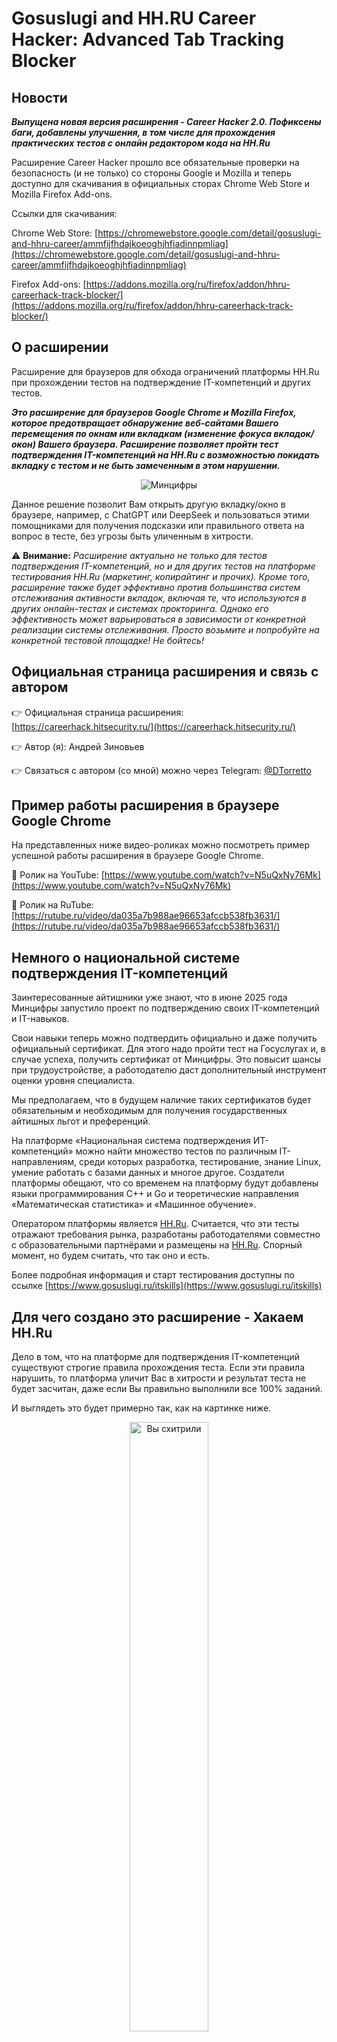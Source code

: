 # Gosuslugi and HH.RU Career Hacker: Advanced Tab Tracking Blocker

## Новости

<b><i>Выпущена новая версия расширения - Career Hacker 2.0. Пофиксены баги, добавлены улучшения, в том числе для прохождения практических тестов с онлайн редактором кода на HH.Ru</i></b>

Расширение Career Hacker прошло все обязательные проверки на безопасность (и не только) со стороны Google и Mozilla и теперь доступно для скачивания в официальных сторах Chrome Web Store и Mozilla Firefox Add-ons.

Ссылки для скачивания:

Chrome Web Store: [https://chromewebstore.google.com/detail/gosuslugi-and-hhru-career/ammfijfhdajkoeoghjhfiadinnpmliag](https://chromewebstore.google.com/detail/gosuslugi-and-hhru-career/ammfijfhdajkoeoghjhfiadinnpmliag)

Firefox Add-ons: [https://addons.mozilla.org/ru/firefox/addon/hhru-careerhack-track-blocker/](https://addons.mozilla.org/ru/firefox/addon/hhru-careerhack-track-blocker/)

## О расширении

Расширение для браузеров для обхода ограничений платформы HH.Ru при прохождении тестов на подтверждение IT-компетенций и других тестов.

***Это расширение для браузеров Google Chrome и Mozilla Firefox, которое предотвращает обнаружение веб-сайтами Вашего перемещения по окнам или вкладкам (изменение фокуса вкладок/окон) Вашего браузера. Расширение позволяет пройти тест подтверждения IT-компетенций на HH.Ru с возможностью покидать вкладку с тестом и не быть замеченным в этом нарушении.***

<p align="center"><img src="./images/mincifri.png" alt="Минцифры"></p>
		
Данное решение позволит Вам открыть другую вкладку/окно в браузере, например, с ChatGPT или DeepSeek и пользоваться этими помощниками для получения подсказки или правильного ответа на вопрос в тесте, без угрозы быть уличенным в хитрости.

⚠️ **Внимание:** *Расширение актуально не только для тестов подтверждения IT-компетенций, но и для других тестов на платформе тестирования HH.Ru (маркетинг, копирайтинг и прочих). Кроме того, расширение также будет эффективно против большинства систем отслеживания активности вкладок, включая те, что используются в других онлайн-тестах и системах прокторинга. Однако его эффективность может варьироваться в зависимости от конкретной реализации системы отслеживания. Просто возьмите и попробуйте на конкретной тестовой площадке! Не бойтесь!*


## Официальная страница расширения и связь с автором

👉 Официальная страница расширения: [https://careerhack.hitsecurity.ru/](https://careerhack.hitsecurity.ru/)

👉 Автор (я): Андрей Зиновьев

👉 Связаться с автором (со мной) можно через Telegram: [@DTorretto](https://t.me/DTorretto)


## Пример работы расширения в браузере Google Chrome

На представленных ниже видео-роликах можно посмотреть пример успешной работы расширения в браузере Google Chrome.

🎥 Ролик на YouTube: [https://www.youtube.com/watch?v=N5uQxNy76Mk](https://www.youtube.com/watch?v=N5uQxNy76Mk)

🎥 Ролик на RuTube: [https://rutube.ru/video/da035a7b988ae96653afccb538fb3631/](https://rutube.ru/video/da035a7b988ae96653afccb538fb3631/)


## Немного о национальной системе подтверждения IT-компетенций

Заинтересованные айтишники уже знают, что в июне 2025 года Минцифры запустило проект по подтверждению своих IT-компетенций и IT-навыков.

Свои навыки теперь можно подтвердить официально и даже получить официальный сертификат. Для этого надо пройти тест на Госуслугах и, в случае успеха, получить сертификат от Минцифры. Это повысит шансы при трудоустройстве, а работодателю даст дополнительный инструмент оценки уровня специалиста.

Мы предполагаем, что в будущем наличие таких сертификатов будет обязательным и необходимым для получения государственных айтишных льгот и преференций.

На платформе «Национальная система подтверждения ИТ-компетенций» можно найти множество тестов по различным IT-направлениям, среди которых разработка, тестирование, знание Linux, умение работать с базами данных и многое другое. Создатели платформы обещают, что со временем на платформу будут добавлены языки программирования C++ и Go и теоретические направления «Математическая статистика» и «Машинное обучение».

Оператором платформы является [HH.Ru](https://hh.ru). Считается, что эти тесты отражают требования рынка, разработаны работодателями совместно с образовательными партнёрами и размещены на [HH.Ru](https://hh.ru). Спорный момент, но будем считать, что так оно и есть.

Более подробная информация и старт тестирования доступны по ссылке [https://www.gosuslugi.ru/itskills](https://www.gosuslugi.ru/itskills)


## Для чего создано это расширение - Хакаем HH.Ru

Дело в том, что на платформе для подтверждения IT-компетенций существуют строгие правила прохождения теста. Если эти правила нарушить, то платформа уличит Вас в хитрости и результат теста не будет засчитан, даже если Вы правильно выполнили все 100% заданий.

И выглядеть это будет примерно так, как на картинке ниже.

<p align="center"><img src="./images/screen_01.png" width="50%" height="50%" alt="Вы схитрили"></p>

После таких хитростей Вам будет предложено пройти тестирование заново, но уже не ранее, чем через месяц.

<p align="center"><img src="./images/screen_02.png" width="50%" height="50%" alt="Довольно строгие правила"></p>

Существует несколько правил прохождения теста, которые нельзя нарушать, но самым «проблемным» правилом, является вот это правило/требование:

- ***Нельзя покидать вкладку с заданием и копировать текст откуда угодно***

Есть еще важно правило:

- ***Нельзя пользоваться поисковиками и нейросетями***

**НО!** Если мы сможем обойти первое правило *«Нельзя покидать вкладку с заданием и копировать текст откуда угодно»*, то все остальные правила прохождения теста нам перестают быть интересными, так как в данном случае мы сможем без проблем переходить на другие вкладки, а, значит, получаем возможность Google-ить (гуглить), задавать вопросы искусственному интеллекту, запускать код в среде разработке (IDE) и прочее, прочее, прочее.

При этом все эти наши действия, описанные выше останутся незамечеными для платформы тестирования и Вы без проблем сможете пройти тестирование, абсолютно игнорируя правило о том, что *«Нельзя покидать вкладку с заданием и копировать текст откуда угодно»* !

Надеюсь, теперь Вам стало понятно для чего создано это расширение. Если нет, то повторю еще раз...

Это расширение сделано для того, чтобы Вы имели возможность пройти тест на платформе подтверждения IT-компетенций с возможностью без последствий покидать вкладку браузера с запущенным тестом и не быть при этом уличенным в хитрости. Такая возможность неотслеживаемого покидания вкладки с тестом дает Вам возможность Google-ить (гуглить), задавать вопросы искусственному интеллекту, запускать код в среде разработке (IDE) и вообще делать все, что пожелаете нужным.

**В результате Вы без проблем успешно завершите тест и получите заветный сертификат от МинЦифры!**

<p align="center"><img src="./images/screen_06.png" width="50%" height="50%" alt="Вы успешно прошли тестирование. Сертификат Ваш!"></p>

## :interrobang: FAQ: Как долго будет работать данный хак?

Будем объективны и честны. К сожалению, не могу дать гарантированный ответ на данный вопрос. На текущий момент (июнь 2025 года) расширение успешно работает. Возможно, в будущем, разработчики тестовой платформы прикроют данную лазейку и/или изобретут другие способы защиты от хитростей. Но, повторюсь, на данный момент расширение успешно работает!

Если Вы заметите, что расширение перестало работать или работает "как-то не так", то прошу Вас написать об этом мне в Telegram на [@DTorretto](https://t.me/DTorretto) и максимально подробно описать проблему, желательно с приложением скриншотов и/или видеозаписи. В свою очередь мы постараемся оперативно решить эту проблему. А если разработчики платформы тестирования придумают другие способы защиты, то мы постараемся найти оптимальное решение и обойти их.


## :interrobang: FAQ: Расширение предназначено только для тестов на HH.Ru?

Конечно же, нет! Несмотря на то, что это расширение разрабатывалось именно для прохождения тестов на платформе «Национальная система подтверждения ИТ-компетенций» на площадке HH.Ru, оно эффективно против большинства систем отслеживания активности вкладок, включая те, что используются в различных онлайн-тестах и системах прокторинга.

Просто попробуйте и убедитесь в этом сами.


## Установка расширения в Google Chrome

1. Создайте на жестком диске (кто побогаче - на SSD и круче) папку для установки расширения. Например, папку ***E:\CareerHacker_Chrome***.
2. Скачайте архив со свежей версией расширения и поместите все файлы из скачанного архива в папку, созданную на предыдущем шаге.
3. Запустите браузер Google Chrome и перейдите на страницу ***chrome://extensions/***.

<p align="center"><img src="./images/screen_04.png" width="50%" height="50%" alt="Установка в Google Chrome"></p>

4. На открывшейся странице включите ***Режим разработчика***.
5. Нажмите кнопку ***Загрузить распакованное расширение***.
6. В открывшемся окне выберите вашу папку, созданную на первом шаге.

**Все готово! Расширение установлено!**

<p align="center"><img src="./images/screen_06.png" width="50%" height="50%" alt="Расширение успешно установлено!"></p>

**Внимание:** После установки расширения ранее созданную папку **НЕ УДАЛЯТЬ!**


## Установка расширения в Mozilla Firefox

1. Создайте на жестком диске (кто побогаче - на SSD и круче) папку для установки расширения. Например, папку ***E:\CareerHacker_Firefox***.
2. Скачайте архив со свежей версией расширения и поместите скачанный ZIP-архив с расширением в папку, созданную на предыдущем шаге. Архив распаковывать не надо!
3. Запустите браузер Mozilla Firefox и перейдите на страницу ***about:debugging***.
4. На открывшейся странице выберите ***This Firefox*** (***Этот Firefox***) → ***Load Temporary Add-on...*** (***Загрузить временное дополнение...***)
5. В открывшемся окне выберите Ваш ZIP-архив с расширением, который Вы положили в папку, созданную на первом шаге.

**Все готово! Расширение установлено!**

<p align="center"><img src="./images/screen_06.png" width="50%" height="50%" alt="Расширение успешно установлено!"></p>

**Внимание:** После установки расширения ранее созданную папку **НЕ УДАЛЯТЬ!**


## Как это все работает (для любопытных)

Чтобы предотвратить обнаружение смены вкладок (окон) или сворачивания браузера, нужно переопределять ключевые JavaScript-события и свойства. И вот что мы делаем:

- ✅ Переопределяем Page Visibility API (делаем полнаю маскировку):
	- ✅ Заставляем document.hidden всегда возвращать false
	- ✅ Теперь document.visibilityState всегда возвращает 'visible'
	- ✅ Поддерживаем стандартные и префиксные версии (moz, webkit, ms)
	- ✅ Блокируем все известные способы определения видимости	

- ✅ Делаем блокировку событий:
	- ✅ Перехватываем события focus, blur и visibilitychange до того, как они достигнут кода сайта с тестами
	- ✅ Модифицируем addEventListener чтобы игнорировать подписки на эти события

- ✅ Защищаемся от интервальных проверок:
	- ✅ Анализируем функции, передаваемые в setInterval
	- ✅ Блокируем частые проверки (интервалы ≤ 2 секунд) и проверки, содержащие ключевые слова

- ✅ Раннее выполнение (внедрение):
	- ✅ Скрипт запускается до загрузки страницы (document_start), поэтому успевает переопределить API до их использования платформой тестирования
	
- ✅ Безопасность
	- ✅ Расширение использует только необходимые разрешения и работает в sandbox (в песочнице).

- ***В версии 1.1 реализованы следующие улучшения:***

- ✅ Расширенный перехват свойств:
	- ✅ Добавлены все варианты: webkitHidden, msHidden и др.
	- ✅ Блокировка requestIdleCallback

- ✅ Глубокая обработка iframe:
	- ✅ Отдельный скрипт inject.js для обработки вложенных фреймов
	- ✅ Автоматическая инъекция во все фреймы
	- ✅ Блокировка Service Workers

- ✅ Блокировка tracking-скриптов:
	- ✅ Автоматическая отмена загрузки известных скриптов аналитики

- ✅ Защита от обхода:
	- ✅ Перехват всех видов таймеров (setInterval, setTimeout)
	- ✅ Блокировка requestIdleCallback
	- ✅ Защита performance API

- ✅ Периодическое обновление защиты:
	- ✅ Динамическая повторная инъекция для SPA и динамических страниц
	- ✅ Автоматическое обновление защиты при смене URL
	- ✅ Улучшенная обработка событий: блокировка focusin/focusout, перехват pageshow/pagehide
	- ✅ Периодическая проверка состояния

- ✅ Специфичные улучшения для Firefox:
	- ✅ Обработка moz-префиксных событий и свойств
	- ✅ Оптимизация для движка Gecko

	
## :interrobang: Как купить расширение Career Hacker

А никак! 😉 **Данное расширение распространяется абсолютно бесплатно!** Пользуйтесь на здоровье!

Однако, мной было потрачено некоторое личное время на разработку этого расширения и этой маргинальной странички для него. Поэтому у Вас есть возможность финансово отблагодарить автора сего расширения, то есть меня, за проделанную работу и задонатить ему некоторую сумму 😉. Буду премного благодарен. Конечно же, у Вас есть такое желание...

Задонатить автору можно на официальной странице расширения: [https://careerhack.hitsecurity.ru/](https://careerhack.hitsecurity.ru/)


## :interrobang: FAQ: Какие гарантии, что это не обман, не вирус и расширение действительно работает?

Это не обман! Как говорилось ранее, на текущий момент (июнь 2025 года) расширение успешно работает. Возможно, в будущем, разработчики тестовой платформы прикроют данную лазейку, и таким образом текущая версия расширения перестанет работать или изобретут другие способы защиты от хитростей. Если вдруг расширение перестанет работать, то мы будем искать способы исправить эту проблему.

Расширение не содержит никакого вредоносного кода. Исходники расширения открыты и Вы можете сами в этом убедиться.


## :interrobang: FAQ: Что делать, если расширение перестанет работать после обновления платформы тестирования?

Такое не исключено. Возможно, в будущем, разработчики тестовой платформы прикроют данную лазейку, и таким образом текущая версия расширения перестанет работать или изобретут другие способы защиты от хитростей. Если такое произойдет, то мы будем искать другие способы обхода ограничений платформы и при необходимости выпустим обновление расширения.


## :interrobang: FAQ: Можно ли использовать это расширение для других платформ (тестов), кроме HH.Ru?

Конечно же, ДА! Расширение эффективно против большинства систем отслеживания активности вкладок, включая те, что используются в различных онлайн-тестах и системах прокторинга. Однако его эффективность может варьироваться в зависимости от конкретной реализации системы отслеживания.

Просто возьмите и попробуйте! Не бойтесь!


## :interrobang: FAQ: Мне помог Career Hacker, и я хочу отблагодарить автора материально. Как это сделать?

Я был бы благодарен Вам, сэр за это! 😉

Данное расширение распространяется абсолютно бесплатно!

Однако, мной было потрачено некоторое личное время на разработку этого расширения и этой странички для него. Поэтому у Вас есть возможность финансово отблагодарить автора сего расширения, то есть меня, за проделанную работу и задонатить ему некоторую сумму 😉. Буду благодарен. Конечно же, у Вас есть такое желание...

Задонатить автору можно на официальной странице расширения: [https://careerhack.hitsecurity.ru/](https://careerhack.hitsecurity.ru/)

----
© 2025 Gosuslugi and HH.RU Career Hacker: Advanced Tab Tracking Blocker Browser Extension. Все права защищены.

© 2025 Author in Telegram [@DTorretto](https://t.me/DTorretto). Все права защищены.
